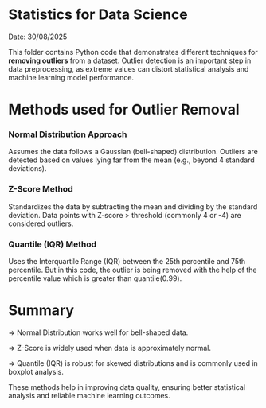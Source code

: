 # Statistics for Data Science
Date: 30/08/2025

This folder contains Python code that demonstrates different techniques for **removing outliers** from a dataset. Outlier detection is an important step in data preprocessing, as extreme values can distort statistical analysis and machine learning model performance.

# Methods used for Outlier Removal

### Normal Distribution Approach

Assumes the data follows a Gaussian (bell-shaped) distribution. Outliers are detected based on values lying far from the mean (e.g., beyond 4 standard deviations).


### Z-Score Method

Standardizes the data by subtracting the mean and dividing by the standard deviation. Data points with Z-score > threshold (commonly 4 or -4) are considered outliers.


### Quantile (IQR) Method

Uses the Interquartile Range (IQR) between the 25th percentile and 75th percentile. But in this code, the outlier is being removed with the help of the percentile value which is greater than quantile(0.99). 

# Summary

=> Normal Distribution works well for bell-shaped data.

=> Z-Score is widely used when data is approximately normal.

=> Quantile (IQR) is robust for skewed distributions and is commonly used in boxplot analysis.

These methods help in improving data quality, ensuring better statistical analysis and reliable machine learning outcomes.
